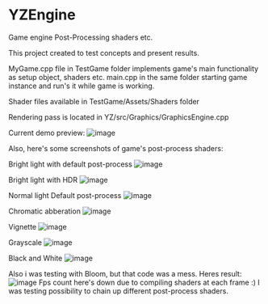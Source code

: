 # YZEngine
Game engine
Post-Processing shaders
etc.

This project created to test concepts and present results.

MyGame.cpp file in TestGame folder implements game's main functionality as setup object, shaders etc.
main.cpp in the same folder starting game instance and run's it while game is working.

Shader files available in TestGame/Assets/Shaders folder

Rendering pass is located in YZ/src/Graphics/GraphicsEngine.cpp

Current demo preview:
![image](https://github.com/ZennLuu/YZPost-Processing/assets/154216577/7124f9d9-ba2f-4c8e-81f7-e5bc6116bcee)

Also, here's some screenshots of game's post-process shaders:

Bright light with default post-process
![image](https://github.com/ZennLuu/YZPost-Processing/assets/154216577/77fa0341-4e77-417d-bd4e-a41c7212fc66)

Bright light with HDR
![image](https://github.com/ZennLuu/YZPost-Processing/assets/154216577/c5d2b31b-d812-416f-b0e4-e2bcccfd9aba)

Normal light
  Default post-process
  ![image](https://github.com/ZennLuu/YZPost-Processing/assets/154216577/4fc7e48f-9111-47f9-96be-f2fecc5fcd1a)

  Chromatic abberation
  ![image](https://github.com/ZennLuu/YZPost-Processing/assets/154216577/05440d99-f7f9-42d7-bc3b-87a735f6ff51)

  Vignette
  ![image](https://github.com/ZennLuu/YZPost-Processing/assets/154216577/91469a82-2254-4b52-94fb-813f90938d89)

  Grayscale
  ![image](https://github.com/ZennLuu/YZPost-Processing/assets/154216577/94104c8f-10db-4f06-a4b9-d0b59c1fd93c)

  Black and White
  ![image](https://github.com/ZennLuu/YZPost-Processing/assets/154216577/f2c5826f-cf6c-4f97-84ac-a1748514a4e9)

  Also i was testing with Bloom, but that code was a mess. Heres result:
  ![image](https://github.com/ZennLuu/YZPost-Processing/assets/154216577/8f4f8dd2-bedc-42b9-8106-5871ef6d423e)
  Fps count here's down due to compiling shaders at each frame :) I was testing possibility to chain up different post-process shaders.
